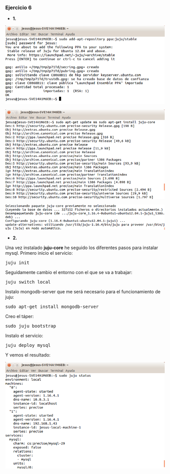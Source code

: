 ### Ejercicio 6

* **1.**

![imagen72](https://github.com/jmanday/Imagenes/blob/master/imagen72.png?raw=true)

![image73](https://github.com/jmanday/Imagenes/blob/master/imagen73.png?raw=true)

![imagen74](https://github.com/jmanday/Imagenes/blob/master/imagen74.png?raw=true)

* **2.**

Una vez instalado **juju-core** he seguido los diferentes pasos para instalar mysql.
Primero inicio el servicio:
<pre>
juju init
</pre>

Seguidamente cambio el entorno con el que se va a trabajar:
<pre>
juju switch local
</pre>

Instalo mongodb-server que me será necesario para el funcionamiento de juju:
<pre>
sudo apt-get install mongodb-server
</pre>

Creo el táper:
<pre>
sudo juju bootstrap
</pre>

Instalo el servicio:
<pre>
juju deploy mysql
</pre>

Y vemos el resultado:

![imagen75](https://github.com/jmanday/Imagenes/blob/master/imagen75.png?raw=true)